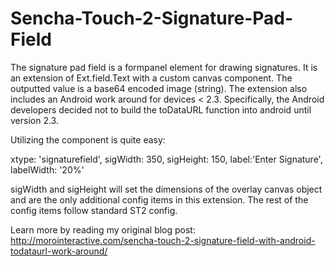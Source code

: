 Sencha-Touch-2-Signature-Pad-Field
==================================

The signature pad field is a formpanel element for drawing signatures. It is an extension of Ext.field.Text with a custom canvas component. The outputted value is a base64 encoded image (string). The extension also includes an Android work around for devices < 2.3. Specifically, the Android developers decided not to build the toDataURL function into android until version 2.3.

Utilizing the component is quite easy:


xtype: 'signaturefield',
sigWidth: 350,
sigHeight: 150,
label:'Enter Signature',
labelWidth: '20%'

sigWidth and sigHeight will set the dimensions of the overlay canvas object and are the only additional config items in this extension. The rest of the config items follow standard ST2 config.

Learn more by reading my original blog post: http://morointeractive.com/sencha-touch-2-signature-field-with-android-todataurl-work-around/